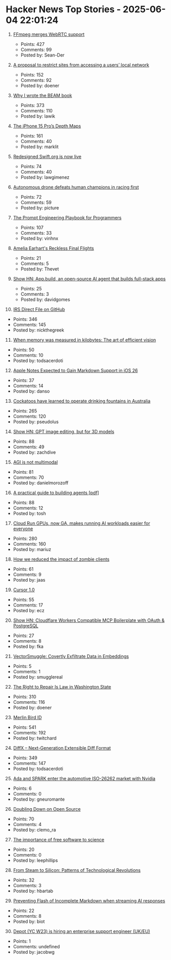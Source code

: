 # Hacker News Top Stories - 2025-06-04 22:01:24

1. [FFmpeg merges WebRTC support](https://git.ffmpeg.org/gitweb/ffmpeg.git/commit/167e343bbe75515a80db8ee72ffa0c607c944a00)
   - Points: 427
   - Comments: 99
   - Posted by: Sean-Der

2. [A proposal to restrict sites from accessing a users’ local network](https://github.com/explainers-by-googlers/local-network-access)
   - Points: 152
   - Comments: 92
   - Posted by: doener

3. [Why I wrote the BEAM book](https://happihacking.com/blog/posts/2025/why_I_wrote_theBEAMBook/)
   - Points: 373
   - Comments: 110
   - Posted by: lawik

4. [The iPhone 15 Pro’s Depth Maps](https://tech.marksblogg.com/apple-iphone-15-pro-depth-map-heic.html)
   - Points: 161
   - Comments: 40
   - Posted by: marklit

5. [Redesigned Swift.org is now live](https://swift.org/)
   - Points: 74
   - Comments: 40
   - Posted by: lawgimenez

6. [Autonomous drone defeats human champions in racing first](https://www.tudelft.nl/en/2025/lr/autonomous-drone-from-tu-delft-defeats-human-champions-in-historic-racing-first)
   - Points: 72
   - Comments: 59
   - Posted by: picture

7. [The Prompt Engineering Playbook for Programmers](https://addyo.substack.com/p/the-prompt-engineering-playbook-for)
   - Points: 107
   - Comments: 33
   - Posted by: vinhnx

8. [Amelia Earhart's Reckless Final Flights](https://www.newyorker.com/magazine/2025/06/09/amelia-earharts-reckless-final-flights)
   - Points: 21
   - Comments: 5
   - Posted by: Thevet

9. [Show HN: App.build, an open-source AI agent that builds full-stack apps](https://www.app.build/)
   - Points: 25
   - Comments: 3
   - Posted by: davidgomes

10. [IRS Direct File on GitHub](https://chrisgiven.com/2025/05/direct-file-on-github/)
   - Points: 346
   - Comments: 145
   - Posted by: nickthegreek

11. [When memory was measured in kilobytes: The art of efficient vision](https://www.softwareheritage.org/2025/06/04/history_computer_vision/)
   - Points: 50
   - Comments: 10
   - Posted by: todsacerdoti

12. [Apple Notes Expected to Gain Markdown Support in iOS 26](https://www.macrumors.com/2025/06/04/apple-notes-rumored-markdown-support-ios-26/)
   - Points: 37
   - Comments: 14
   - Posted by: danso

13. [Cockatoos have learned to operate drinking fountains in Australia](https://www.science.org/content/article/cockatoos-have-learned-operate-drinking-fountains-australia)
   - Points: 265
   - Comments: 120
   - Posted by: pseudolus

14. [Show HN: GPT image editing, but for 3D models](https://www.adamcad.com/)
   - Points: 88
   - Comments: 49
   - Posted by: zachdive

15. [AGI is not multimodal](https://thegradient.pub/agi-is-not-multimodal/)
   - Points: 81
   - Comments: 70
   - Posted by: danielmorozoff

16. [A practical guide to building agents [pdf]](https://cdn.openai.com/business-guides-and-resources/a-practical-guide-to-building-agents.pdf)
   - Points: 88
   - Comments: 12
   - Posted by: tosh

17. [Cloud Run GPUs, now GA, makes running AI workloads easier for everyone](https://cloud.google.com/blog/products/serverless/cloud-run-gpus-are-now-generally-available)
   - Points: 280
   - Comments: 160
   - Posted by: mariuz

18. [How we reduced the impact of zombie clients](https://letsencrypt.org/2025/06/04/how-we-reduced-the-impact-of-zombie-clients/)
   - Points: 61
   - Comments: 9
   - Posted by: jaas

19. [Cursor 1.0](https://www.cursor.com/en/changelog/1-0)
   - Points: 55
   - Comments: 17
   - Posted by: ecz

20. [Show HN: Cloudflare Workers Compatible MCP Boilerplate with OAuth & PostgreSQL](https://github.com/f/mcp-cloudflare-boilerplate)
   - Points: 27
   - Comments: 8
   - Posted by: fka

21. [VectorSmuggle: Covertly Exfiltrate Data in Embeddings](https://github.com/jaschadub/VectorSmuggle)
   - Points: 5
   - Comments: 1
   - Posted by: smugglereal

22. [The Right to Repair Is Law in Washington State](https://www.eff.org/deeplinks/2025/06/right-repair-law-washington-state)
   - Points: 310
   - Comments: 116
   - Posted by: doener

23. [Merlin Bird ID](https://merlin.allaboutbirds.org/)
   - Points: 541
   - Comments: 192
   - Posted by: twitchard

24. [DiffX – Next-Generation Extensible Diff Format](https://diffx.org/)
   - Points: 349
   - Comments: 147
   - Posted by: todsacerdoti

25. [Ada and SPARK enter the automotive ISO-26262 market with Nvidia](https://www.adacore.com/press/ada-and-spark-enter-the-automotive-iso-26262-market-with-nvidia)
   - Points: 6
   - Comments: 0
   - Posted by: gneuromante

26. [Doubling Down on Open Source](https://langfuse.com/blog/2025-06-04-open-sourcing-langfuse-product)
   - Points: 70
   - Comments: 4
   - Posted by: clemo_ra

27. [The importance of free software to science](https://lwn.net/SubscriberLink/1023299/7ba649b1ede41895/)
   - Points: 20
   - Comments: 0
   - Posted by: leephillips

28. [From Steam to Silicon: Patterns of Technological Revolutions](https://ianreppel.org/from-steam-to-silicon/)
   - Points: 32
   - Comments: 3
   - Posted by: hbartab

29. [Preventing Flash of Incomplete Markdown when streaming AI responses](https://engineering.streak.com/p/preventing-unstyled-markdown-streaming-ai)
   - Points: 22
   - Comments: 8
   - Posted by: biot

30. [Depot (YC W23) is hiring an enterprise support engineer (UK/EU)](https://www.ycombinator.com/companies/depot/jobs/NdCr76D-enterprise-support-engineer)
   - Points: 1
   - Comments: undefined
   - Posted by: jacobwg


